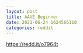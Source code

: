 ```yaml
--- 
layout: post 
title: AAVE Beginner 
date: 2021-06-24 1624566110 
categories: reddit 
--- 
```

https://redd.it/o7964t
